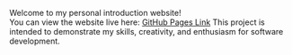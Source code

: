 Welcome to my personal introduction website!  
You can view the website live here: [GitHub Pages Link](https://codr-shiv.github.io/intro/)
This project is intended to demonstrate my skills, creativity, and enthusiasm for software development.